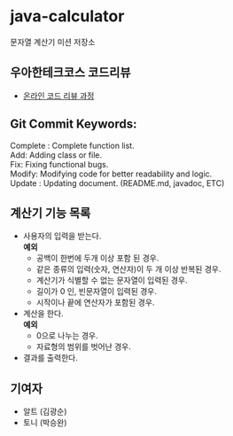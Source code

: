 # java-calculator
문자열 계산기 미션 저장소


## 우아한테크코스 코드리뷰
* [온라인 코드 리뷰 과정](https://github.com/woowacourse/woowacourse-docs/blob/master/maincourse/README.md)



## Git Commit Keywords:  
Complete : Complete function list.    
Add: Adding class or file.   
Fix: Fixing functional bugs.  
Modify: Modifying code for better readability and logic.  
Update : Updating document. (README.md, javadoc, ETC)  


## 계산기 기능 목록
* 사용자의 입력을 받는다.  
**예외** 
    * 공백이 한번에 두개 이상 포함 된 경우.
    * 같은 종류의 입력(숫자, 연산자)이 두 개 이상 반복된 경우.
    * 계산기가 식별할 수 없는 문자열이 입력된 경우.
    * 길이가 0 인, 빈문자열이 입력된 경우.
    * 시작이나 끝에 연산자가 포함된 경우.
* 계산을 한다.  
**예외**
    * 0으로 나누는 경우.
    * 자료형의 범위를 벗어난 경우.
* 결과를 출력한다.

## 기여자
* 알트 (김광순)
* 토니 (박승완)

